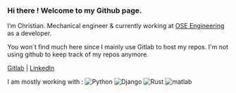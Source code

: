 ### Hi there ! Welcome to my Github page. 

I’m Christian. Mechanical engineer & currently working at [OSE Engineering](http://ose-engineering.fr/) as a developer.  

You won´t find much here since I mainly use Gitlab to host my repos. I'm not using github to keep track of my repos anymore.

[Gitlab](https://gitlab.com/christianhiricoiu) | 
[LinkedIn](https://www.linkedin.com/in/christianhiricoiu27/)


I am mostly working with : 
<img alt="Python"       src="https://img.shields.io/badge/python-%2314354C.svg?style=for-the-badge&logo=python&logoColor=white"/>
<img alt="Django"       src="https://img.shields.io/badge/django-%23121011.svg?style=for-the-badge&logo=django&logoColor=green"/>
<img alt="Rust"         src="https://img.shields.io/badge/rust-%23121011.svg?style=for-the-badge&logo=rust&logoColor=orange"/>
<img alt="matlab"       src="https://img.shields.io/badge/matlab-orange.svg?style=for-the-badge&logo=octave&logoColor=white"/>
